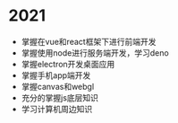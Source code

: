 # 2021

- 掌握在vue和react框架下进行前端开发
- 掌握使用node进行服务端开发，学习deno
- 掌握electron开发桌面应用
- 掌握手机app端开发
- 掌握canvas和webgl
- 充分的掌握js底层知识
- 学习计算机周边知识
